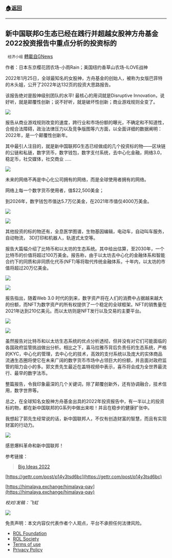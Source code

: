 ###  [:house:返回](README.md)
---


## 新中国联邦G生态已经在践行并超越女股神方舟基金2022投资报告中重点分析的投资标的
` 经济小组` [轉載自GNews](https://gnews.org/zh-hans/2411918/)

作者：日本东京樱花团农场-小雨Rain；美国纽约香草山农场-ILOVE战神
 
2022年1月25日，全球最知名的女股神，方舟基金的创始人，被称为女版巴菲特的木头姐，公开了2022年达132页的投资大思路报告。
 
该报告绝对是股神级别团队的水平! 最核心的用词就是Disruptive Innovation，说好听，就是颠覆性创新；说不好听，就是破坏性创新；商业游戏规则全变了。
 
![](https://assets.gnews.org/wp-content/uploads/2022/04/图片34-2.png)
 
报告从商业游戏规则改变的速度，跨行业和市场份额的曝光，不确定和不知道性，合规合法障碍，政治法律压力以及竞争版图等六方面，以全面详细的数据阐明：2022年，是一个颠覆性创新年。
 
其中最引人注目的，就是新中国联邦G生态已经做成的几个投资标的物——区块链的公链和私链，数字货币，数字钱包，数字支付系统，去中心化金融，网络3.0，稳定币，社交媒体，社交商业 …..
 
![](https://assets.gnews.org/wp-content/uploads/2022/04/图片35-42.png)
 
未来的网络不再是中心化公司拥有的网络，而是全球使用者拥有的网络。
 
网络上每一个数字货币使用者，值$22,500美金；
 
到2026年，数字钱包市值达5.7万亿美金，在2021年市值仅4000万美金。
 
![](https://assets.gnews.org/wp-content/uploads/2022/04/图片36-4.png)
 
![](https://assets.gnews.org/wp-content/uploads/2022/04/图片37-19.png)
 
其他投资的标的物还有，全息医学图谱，生物基因编辑，电动车，自动叫车服务，自动物流， 3D打印和机器人，轨道式太空等。
 
报告大篇幅介绍了比特币和以太坊的生态系统。其中给出估算，至2030年，一个比特币的价值将超过100万美金。报告称，由于以太坊去中心化的金融体系和智能合约下的同质和非同质化代币(NFT)等将取代传统金融体系，十年内，以太坊的市值将超过20万亿美金。
 
![](https://assets.gnews.org/wp-content/uploads/2022/04/图片38-5.png)
 
![](https://assets.gnews.org/wp-content/uploads/2022/04/图片39-24.png)
 
报告指出，随着Web 3.0 时代的到来，数字资产将在人们的消费中占据越来越大的份额，而NFT为数字资产的所有权提供了一个稳定的全球框架。NFT的销售量在2021年达到210亿美元。而以太坊则是NFT发行以及交易的主要平台。
 
![](https://assets.gnews.org/wp-content/uploads/2022/04/图片40-2.png)
 
![](https://assets.gnews.org/wp-content/uploads/2022/04/图片41-12.png)
 
虽然报告对比特币和以太坊生态系统的优点分析透彻，但并没有对它们可能面临的各国政府监管挑战做出分析。相比之下，喜马拉雅币背后负责任的生态系统，严格的KYC，中心化的管理，去中心化的技术，高效的支付系统以及庞大的实体商品流通生态圈将使它在未来广阔的数字货币市场中占领巨大的份额，并且面对政府监管的阻力会小的多。郭文贵先生最近在盖特视频中表示，喜币将会成为全世界最流行、最早的数字法币。
 
整篇报告，令我印象最深的几个关键词，除了颠覆创新外，还有协调融合，技术信用，数字世界等。
 
总之，在全球知名女股神方舟基金出具的2022年投资报告中，有一半以上的投资标的物，都在新中国联邦的G系列中做出来啦！并且在稳步的健康扩张中。
 
我想起了郭先生经常说的话，新中国联邦人，不仅有创造财富的智慧，而且有实现财富的行动力。
 
![](https://assets.gnews.org/wp-content/uploads/2022/04/图片42-2.png)
 
感恩爆料革命和新中国联邦！
 
参考链接：

> [Big Ideas 2022](https://ark-invest.com/big-ideas-2022/)

[https://gettr.com/post/p14y3tsd6bc](https://gettr.com/post/p14y3tsd6bc)
 
[https://himalaya.exchange/himalaya-pay](https://himalaya.exchange/himalaya-pay)
 
*校对/发稿：飞虹*
 
![](https://assets.gnews.org/wp-content/uploads/2022/04/4-18.jpg)

免责声明：本文内容仅代表作者个人观点，平台不承担任何法律风险。
  
- [ROL Foundation](https://rolfoundation.org/)
- [ROL Society](https://rolsociety.org/)
- [Terms of use](https://gnews.org/terms-of-use-3/)
- [Privacy Policy](https://gnews.org/privacy-policy/)
